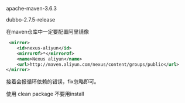 apache-maven-3.6.3



dubbo-2.7.5-release



在maven仓库中一定要配置阿里镜像

```xml
 <mirror>
	<id>nexus-aliyun</id>
	<mirrorOf>*</mirrorOf>
	<name>Nexus aliyun</name>
	<url>http://maven.aliyun.com/nexus/content/groups/public</url>
</mirror>
```




接着会报循环依赖的错误，fix忽略即可。





使用  clean package  不要用install



